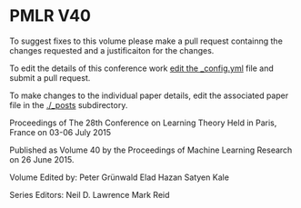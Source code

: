 # PMLR V40

To suggest fixes to this volume please make a pull request containng the changes requested and a justificaiton for the changes.

To edit the details of this conference work [edit the _config.yml](./_config.yml) file and submit a pull request.

To make changes to the individual paper details, edit the associated paper file in the [./_posts](./_posts) subdirectory.

Proceedings of The 28th Conference on Learning Theory
  Held in Paris, France on 03-06 July 2015

Published as Volume 40 by the Proceedings of Machine Learning Research on 26 June 2015.

Volume Edited by:
  Peter Grünwald
  Elad Hazan
  Satyen Kale

Series Editors:
  Neil D. Lawrence
  Mark Reid
